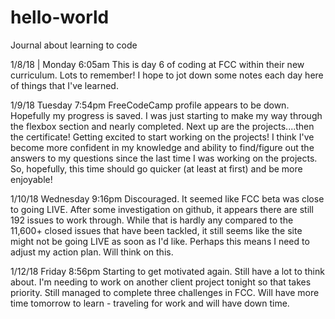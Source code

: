 # hello-world

Journal about learning to code

1/8/18 | Monday 6:05am
This is day 6 of coding at FCC within their new curriculum. Lots to remember! I hope to jot down some notes each day here of things that I've learned.

1/9/18 Tuesday 7:54pm
FreeCodeCamp profile appears to be down. Hopefully my progress is saved. I was just starting to make my way through the flexbox section and nearly completed. Next up are the projects....then the certificate! Getting excited to start working on the projects! I think I've become more confident in my knowledge and ability to find/figure out the answers to my questions since the last time I was working on the projects. So, hopefully, this time should go quicker (at least at first) and be more enjoyable!

1/10/18 Wednesday 9:16pm
Discouraged. It seemed like FCC beta was close to going LIVE. After some investigation on github, it appears there are still 192 issues to work through. While that is hardly any compared to the 11,600+ closed issues that have been tackled, it still seems like the site might not be going LIVE as soon as I'd like. Perhaps this means I need to adjust my action plan. Will think on this.

1/12/18 Friday 8:56pm
Starting to get motivated again. Still have a lot to think about. I'm needing to work on another client project tonight so that takes priority. Still managed to complete three challenges in FCC. Will have more time tomorrow to learn - traveling for work and will have down time.
